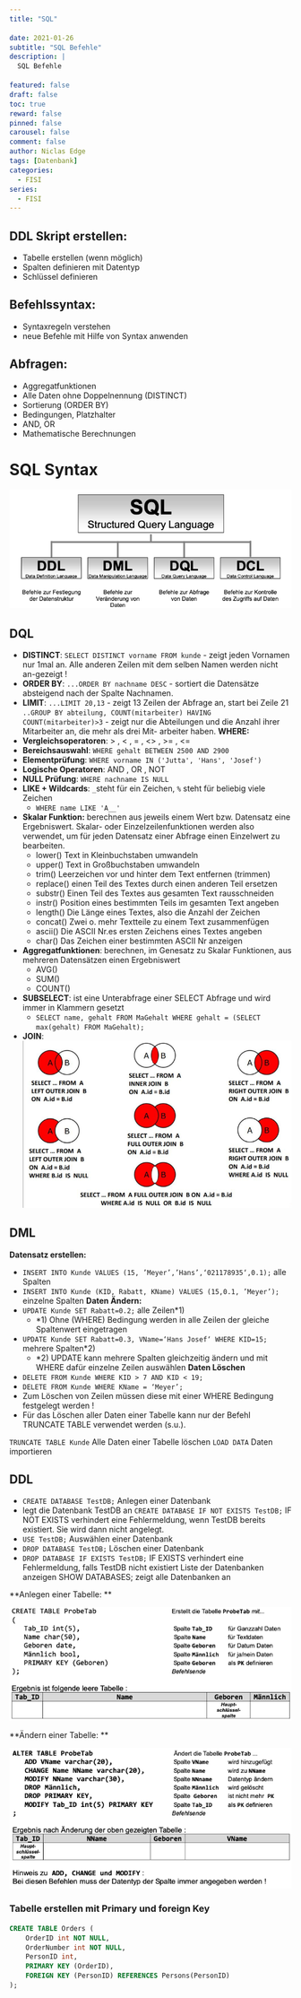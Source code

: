 ```yaml
---
title: "SQL"

date: 2021-01-26
subtitle: "SQL Befehle"
description: |
  SQL Befehle

featured: false
draft: false
toc: true
reward: false
pinned: false
carousel: false
comment: false
author: Niclas Edge
tags: [Datenbank]
categories:
  - FISI
series:
  - FISI
---
```


## DDL Skript erstellen:

- Tabelle erstellen (wenn möglich)
- Spalten definieren mit Datentyp
- Schlüssel definieren

## Befehlssyntax:

- Syntaxregeln verstehen
- neue Befehle mit Hilfe von Syntax anwenden

## Abfragen:

- Aggregatfunktionen
- Alle Daten ohne Doppelnennung (DISTINCT)
- Sortierung (ORDER BY)
- Bedingungen, Platzhalter
- AND, OR
- Mathematische Berechnungen

# SQL Syntax

[![](image-1652869350424-08-04.png)](image-1652869350424-08-04.png)

## DQL

- **DISTINCT**: `SELECT DISTINCT vorname FROM kunde` - zeigt jeden Vornamen nur 1mal an. Alle anderen Zeilen mit dem selben Namen werden nicht an-gezeigt !
- **ORDER BY**: `...ORDER BY nachname DESC` - sortiert die Datensätze absteigend nach der Spalte Nachnamen.
- **LIMIT**: `...LIMIT 20,13` - zeigt 13 Zeilen der Abfrage an, start bei Zeile 21 `..GROUP BY abteilung, COUNT(mitarbeiter) HAVING COUNT(mitarbeiter)>3` - zeigt nur die Abteilungen und die Anzahl ihrer Mitarbeiter an, die mehr als drei Mit- arbeiter haben. **WHERE:**
- **Vergleichsoperatoren**: &gt; , &lt; , = , &lt;&gt; , &gt;= , &lt;=
- **Bereichsauswahl**: `WHERE gehalt BETWEEN 2500 AND 2900`
- **Elementprüfung**: `WHERE vorname IN ('Jutta', 'Hans', 'Josef')`
- **Logische Operatoren**: AND , OR , NOT
- **NULL Prüfung**: `WHERE nachname IS NULL`
- **LIKE + Wildcards**: `_`steht für ein Zeichen, `%` steht für beliebig viele Zeichen
  - `WHERE name LIKE 'A__'`
- **Skalar Funktion:** berechnen aus jeweils einem Wert bzw. Datensatz eine Ergebniswert. Skalar- oder Einzelzeilenfunktionen werden also verwendet, um für jeden Datensatz einer Abfrage einen Einzelwert zu bearbeiten.
  - lower() Text in Kleinbuchstaben umwandeln
  - upper() Text in Großbuchstaben umwandeln
  - trim() Leerzeichen vor und hinter dem Text entfernen (trimmen)
  - replace() einen Teil des Textes durch einen anderen Teil ersetzen
  - substr() Einen Teil des Textes aus gesamten Text rausschneiden
  - instr() Position eines bestimmten Teils im gesamten Text angeben
  - length() Die Länge eines Textes, also die Anzahl der Zeichen
  - concat() Zwei o. mehr Textteile zu einem Text zusammenfügen
  - ascii() Die ASCII Nr.es ersten Zeichens eines Textes angeben
  - char() Das Zeichen einer bestimmten ASCII Nr anzeigen
- **Aggregatfunktionen**: berechnen, im Genesatz zu Skalar Funktionen, aus mehreren Datensätzen einen Ergebniswert
  - AVG()
  - SUM()
  - COUNT()
- **SUBSELECT**: ist eine Unterabfrage einer SELECT Abfrage und wird immer in Klammern gesetzt
  - `SELECT name, gehalt FROM MaGehalt WHERE gehalt = (SELECT max(gehalt) FROM MaGehalt);`
- **JOIN**:
  [![](image-1652869304577-05-29.png)](image-1652869304577-05-29.png)

## DML

**Datensatz erstellen:**

- `INSERT INTO Kunde VALUES (15, ’Meyer’,’Hans’,‘021178935‘,0.1);` alle Spalten
- `INSERT INTO Kunde (KID, Rabatt, KName) VALUES (15,0.1, ’Meyer’);` einzelne Spalten **Daten Ändern:**
- `UPDATE Kunde SET Rabatt=0.2;` alle Zeilen\*1)
  - \*1) Ohne (WHERE) Bedingung werden in alle Zeilen der gleiche Spaltenwert eingetragen
- `UPDATE Kunde SET Rabatt=0.3, VName=‘Hans Josef‘ WHERE KID=15;` mehrere Spalten\*2)
  - \*2) UPDATE kann mehrere Spalten gleichzeitig ändern und mit WHERE dafür einzelne Zeilen auswählen **Daten Löschen**
- `DELETE FROM Kunde WHERE KID > 7 AND KID < 19;`
- `DELETE FROM Kunde WHERE KName = ‘Meyer’;`
- Zum Löschen von Zeilen müssen diese mit einer WHERE Bedingung festgelegt werden !
- Für das Löschen aller Daten einer Tabelle kann nur der Befehl TRUNCATE TABLE verwendet werden (s.u.).

`TRUNCATE TABLE Kunde` Alle Daten einer Tabelle löschen `LOAD DATA` Daten importieren

## DDL

- `CREATE DATABASE TestDB;` Anlegen einer Datenbank
- legt die Datenbank TestDB an `CREATE DATABASE IF NOT EXISTS TestDB;` IF NOT EXISTS verhindert eine Fehlermeldung, wenn TestDB bereits existiert. Sie wird dann nicht angelegt.
- `USE TestDB;` Auswählen einer Datenbank
- `DROP DATABASE TestDB;` Löschen einer Datenbank
- `DROP DATABASE IF EXISTS TestDB;` IF EXISTS verhindert eine Fehlermeldung, falls TestDB nicht existiert Liste der Datenbanken anzeigen SHOW DATABASES; zeigt alle Datenbanken an

**Anlegen einer Tabelle: **

[![](image-1652869267145-46-16.png)](image-1652869267145-46-16.png)

**Ändern einer Tabelle: **

[![](image-1652869277294-46-43.png)](image-1652869277294-46-43.png)

### Tabelle erstellen mit Primary und foreign Key

```sql
CREATE TABLE Orders (
    OrderID int NOT NULL,
    OrderNumber int NOT NULL,
    PersonID int,
    PRIMARY KEY (OrderID),
    FOREIGN KEY (PersonID) REFERENCES Persons(PersonID)
);


```
